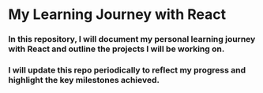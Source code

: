 # My Learning Journey with React
### In this repository, I will document my personal learning journey with React and outline the projects I will be working on. 
### I will update this repo periodically to reflect my progress and highlight the key milestones achieved.
